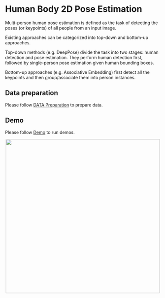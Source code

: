 # Human Body 2D Pose Estimation

Multi-person human pose estimation is defined as the task of detecting the poses (or keypoints) of all people from an input image.

Existing approaches can be categorized into top-down and bottom-up approaches.

Top-down methods (e.g. DeepPose) divide the task into two stages: human detection and pose estimation. They perform human detection first, followed by single-person pose estimation given human bounding boxes.

Bottom-up approaches (e.g. Associative Embedding) first detect all the keypoints and then group/associate them into person instances.

## Data preparation

Please follow [DATA Preparation](/docs/en/dataset_zoo/2d_body_keypoint.md) to prepare data.

## Demo

Please follow [Demo](/demo/docs/2d_human_pose_demo.md#2d-human-pose-demo) to run demos.

<div align=center>
<img src="https://user-images.githubusercontent.com/87690686/187824368-1f1631c3-52bf-4b45-bf9a-a70cd6551e1a.jpg" height="500px" alt><br>
</div>
